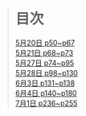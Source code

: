 ># 目次
>[5月20日 p50~p67](lib/docs/0520.md)  
>[5月21日 p68~p73](lib/docs/0521.md)  
>[5月27日 p74~p95](lib/docs/0527.md)  
>[5月28日 p98~p130](lib/docs/0528.md)  
>[6月3日 p131~p138](lib/docs/0603.md)  
>[6月4日 p140~p180](lib/docs/0604.md)  
>[7月1日 p236~p255](lib/docs/0701.md)  